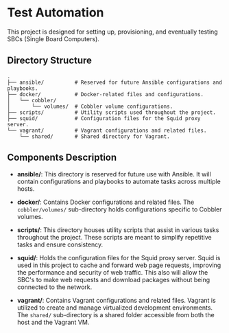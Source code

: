 
# Test Automation

This project is designed for setting up, provisioning, and eventually testing SBCs (Single Board Computers).

## Directory Structure

```
.
├── ansible/          # Reserved for future Ansible configurations and playbooks.
├── docker/           # Docker-related files and configurations.
│   └── cobbler/
│       └── volumes/  # Cobbler volume configurations.
├── scripts/          # Utility scripts used throughout the project.
├── squid/            # Configuration files for the Squid proxy server.
└── vagrant/          # Vagrant configurations and related files.
    └── shared/       # Shared directory for Vagrant.
```

## Components Description

- **ansible/**: This directory is reserved for future use with Ansible. It will contain configurations and playbooks to automate tasks across multiple hosts.
  
- **docker/**: Contains Docker configurations and related files. The `cobbler/volumes/` sub-directory holds configurations specific to Cobbler volumes.

- **scripts/**: This directory houses utility scripts that assist in various tasks throughout the project. These scripts are meant to simplify repetitive tasks and ensure consistency.

- **squid/**: Holds the configuration files for the Squid proxy server. Squid is used in this project to cache and forward web page requests, improving the performance and security of web traffic. This also will allow the SBC's to make web requests and download packages without being connected to the network.

- **vagrant/**: Contains Vagrant configurations and related files. Vagrant is utilized to create and manage virtualized development environments. The `shared/` sub-directory is a shared folder accessible from both the host and the Vagrant VM.
